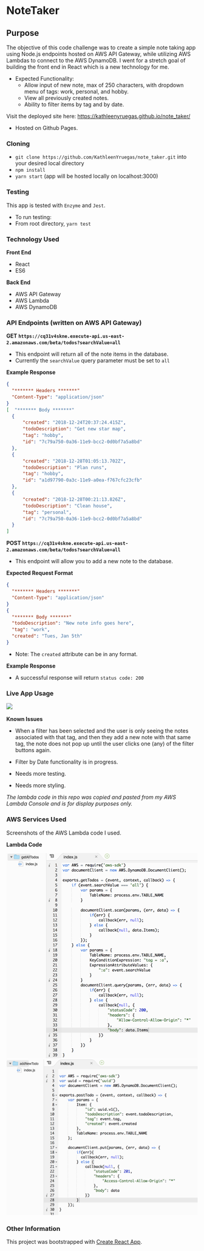 # NoteTaker


## Purpose

The objective of this code challenge was to create a simple note taking app using Node.js endpoints hosted on AWS API Gateway, while utilizing AWS Lambdas to connect to the AWS DynamoDB. I went for a stretch goal of building the front end in React which is a new technology for me.

  * Expected Functionality:
    - Allow input of new note, max of 250 characters, with dropdown menu of tags: work, personal, and hobby.
    - View all previously created notes.
    - Ability to filter items by tag and by date.
 
Visit the deployed site here: https://kathleenyruegas.github.io/note_taker/
 - Hosted on Github Pages.

### Cloning

* `git clone https://github.com/KathleenYruegas/note_taker.git` into your desired local directory
* `npm install`
* `yarn start` (app will be hosted locally on localhost:3000)


### Testing
This app is tested with `Enzyme` and `Jest`.
- To run testing:
- From root directory, `yarn test`


### Technology Used
  **Front End**
  - React
  - ES6

  **Back End**
  - AWS API Gateway
  - AWS Lambda
  - AWS DynamoDB


### API Endpoints (written on AWS API Gateway)

**GET `https://cq31v4skne.execute-api.us-east-2.amazonaws.com/beta/todos?searchValue=all`**

  - This endpoint will return all of the note items in the database.
  - Currently the `searchValue` query parameter must be set to `all`

  **Example Response**
```json
{
  "******* Headers *******"
  "Content-Type": "application/json"
}
[  "******* Body *******"
  {
      "created": "2018-12-24T20:37:24.415Z",
      "todoDescription": "Get new star map",
      "tag": "hobby",
      "id": "7c79a750-0a36-11e9-bcc2-0d0bf7a5a8bd"
  },
  {
      "created": "2018-12-28T01:05:13.702Z",
      "todoDescription": "Plan runs",
      "tag": "hobby",
      "id": "a1d97790-0a3c-11e9-a0ea-f767cfc23cfb"
  },
  {
      "created": "2018-12-28T00:21:13.826Z",
      "todoDescription": "Clean house",
      "tag": "personal",
      "id": "7c79a750-0a36-11e9-bcc2-0d0bf7a5a8bd"
  }
]
```

**POST `https://cq31v4skne.execute-api.us-east-2.amazonaws.com/beta/todos?searchValue=all`**

  - This endpoint will allow you to add a new note to the database.

  **Expected Request Format**
```json
{
  "******* Headers *******"
  "Content-Type": "application/json"
}
{
  "******* Body *******"
  "todoDescription": "New note info goes here",
  "tag": "work",
  "created": "Tues, Jan 5th"
}
```
  * Note: The `created` attribute can be in any format.

  **Example Response**

  - A successful response will return `status code: 200`



  ### Live App Usage

  ![](public/images/AppUsage.gif)


**Known Issues**

- When a filter has been selected and the user is only seeing the notes associated with that tag, and then they add a new note with that same tag, the note does not pop up until the user clicks one (any) of the filter buttons again.

- Filter by Date functionality is in progress.

- Needs more testing.

- Needs more styling.

*The lambda code in this repo was copied and pasted from my AWS Lambda Console and is for display purposes only.*



### AWS Services Used

Screenshots of the AWS Lambda code I used.


**Lambda Code**

<img src='public/images/getAllTodos.png'>

<img src='public/images/postTodos.png'>



### Other Information

This project was bootstrapped with [Create React App](https://github.com/facebook/create-react-app).
